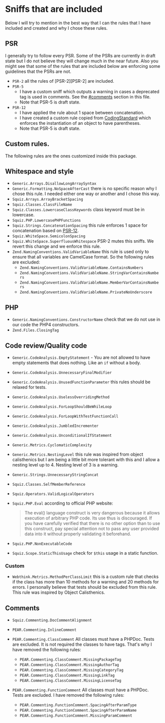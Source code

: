 # Sniffs that are included

Below I will try to mention in the best way that I can the rules that I have included and created and why I chose these
rules.

## PSR
I generally try to follow every PSR. Some of the PSRs are currently in draft state but I do not believe they will
change much in the near future. Also you might see that some of the rules that are included below are enforcing some
guidelines that the PSRs are not.

- `PSR-2` all the rules of [PSR-2][PSR-2] are included.
- `PSR-5` 
    - I have a custom sniff which outputs a warning in cases a deprecated tag is used in comments.
      See the [#comments](SNIFFS.md#comments) section in this file.
    - Note that PSR-5 is draft state.
- `PSR-12`
    - I have applied the rule about 1 space between concatenation.
    - I have created a custom rule copied from [CodingStandard](https://github.com/aik099/CodingStandard) which enforces
     the instantiation of an object to have parentheses.
    - Note that PSR-5 is draft state.

## Custom rules.
The following rules are the ones customized inside this package.


## Whitespace and style
- `Generic.Arrays.DisallowLongArraySyntax` 
- `Generic.Formatting.NoSpaceAfterCast` there is no specific reason why I chose this rule. I needed either one way
or another and I chose this way.
- `Squiz.Arrays.ArrayBracketSpacing`
- `Squiz.Classes.ClassFileName`
- `Squiz.Classes.LowercaseClassKeywords` class keyword must be in lowercase.
- `Squiz.PHP.LowercasePHPFunctions`
- `Squiz.Strings.ConcatenationSpacing` this rule enforces 1 space for concatenation based on [PSR-12][PSR-12].
- `Squiz.WhiteSpace.SemicolonSpacing`
- `Squiz.WhiteSpace.SuperfluousWhitespace` PSR-2 mutes this sniffs. We revert this change and we enforce this rule.
- `Zend.NamingConventions.ValidVariableName` this rule is used only to ensure that all variables are CamelCase format.
  So the following rules are excluded:
    - `Zend.NamingConventions.ValidVariableName.ContainsNumbers`
    - `Zend.NamingConventions.ValidVariableName.StringVarContainsNumbers`
    - `Zend.NamingConventions.ValidVariableName.MemberVarContainsNumbers`
    - `Zend.NamingConventions.ValidVariableName.PrivateNoUnderscore`

## PHP
- `Generic.NamingConventions.ConstructorName` check that we do not use in our code the PHP4 constructors.
- `Zend.Files.ClosingTag`

## Code review/Quality code
- `Generic.CodeAnalysis.EmptyStatement` - You are not allowed to have empty statements that does nothing. Like an `if` without a body.  
- `Generic.CodeAnalysis.UnnecessaryFinalModifier`
- `Generic.CodeAnalysis.UnusedFunctionParameter` this rules should be relaxed for tests.
- `Generic.CodeAnalysis.UselessOverridingMethod`
- `Generic.CodeAnalysis.ForLoopShouldBeWhileLoop`
- `Generic.CodeAnalysis.ForLoopWithTestFunctionCall`
- `Generic.CodeAnalysis.JumbledIncrementer`
- `Generic.CodeAnalysis.UnconditionalIfStatement`
- `Generic.Metrics.CyclomaticComplexity`
- `Generic.Metrics.NestingLevel` this rule was inspired from object calisthenics but I am being a little bit more 
tolerant with this and I allow a nesting level up to 4. Nesting level of 3 is a warning.
- `Generic.Strings.UnnecessaryStringConcat`
- `Squiz.Classes.SelfMemberReference` 
- `Squiz.Operators.ValidLogicalOperators`
- `Squiz.PHP.Eval` according to official PHP website:

    > The eval() language construct is very dangerous because it allows execution of arbitrary PHP code. Its use 
    > thus is discouraged. If you have carefully verified that there is no other option than to use this construct,
    > pay special attention not to pass any user provided data into it without properly validating it beforehand.

- `Squiz.PHP.NonExecutableCode`
- `Squiz.Scope.StaticThisUsage` check for `$this` usage in a static function.

### Custom
- `Webthink.Metrics.MethodPerClassLimit` this is a custom rule that checks if the class has more than 10 methods
 for a warning and 20 methods for errors. I personally believe that tests should be excluded from this rule. This rule
 was inspired by Object Calisthenics.

## Comments
- `Squiz.Commenting.DocCommentAlignment`
- `PEAR.Commenting.InlineComment`
- `PEAR.Commenting.ClassComment` All classes must have a PHPDoc. Tests are excluded. It is not required the classes 
   to have tags. That's why I have removed the following rules:  
    - `PEAR.Commenting.ClassComment.MissingPackageTag`
    - `PEAR.Commenting.ClassComment.MissingAuthorTag`
    - `PEAR.Commenting.ClassComment.MissingCategoryTag`
    - `PEAR.Commenting.ClassComment.MissingLinkTag`
    - `PEAR.Commenting.ClassComment.MissingLicenseTag`

- `PEAR.Commenting.FunctionComment` All classes must have a PHPDoc. Tests are excluded. I have removed the following rules:  
    - `PEAR.Commenting.FunctionComment.SpacingAfterParamType`
    - `PEAR.Commenting.FunctionComment.SpacingAfterParamName`
    - `PEAR.Commenting.FunctionComment.MissingParamComment`

[PSR-5]: https://github.com/phpDocumentor/fig-standards/blob/master/proposed/phpdoc.md
[PSR-12]: https://github.com/php-fig/fig-standards/blob/master/proposed/extended-coding-style-guide.md